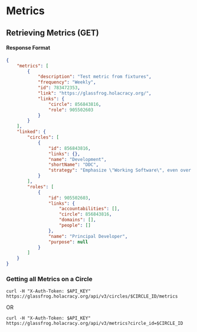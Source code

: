 Metrics
==========

Retrieving Metrics (GET)
--------------------------

#### Response Format

```json
{
    "metrics": [
        {
            "description": "Test metric from fixtures",
            "frequency": "Weekly",
            "id": 783472353,
            "link": "https://glassfrog.holacracy.org/",
            "links": {
                "circle": 856843816,
                "role": 905502603
            }
        }
    ],
    "linked": {
        "circles": [
            {
                "id": 856843816,
                "links": {},
                "name": "Development",
                "shortName": "DDC",
                "strategy": "Emphasize \"Working Software\", even over \"Comprehensive Documentation\""
            }
        ],
        "roles": [
            {
                "id": 905502603,
                "links": {
                    "accountabilities": [],
                    "circle": 856843816,
                    "domains": [],
                    "people": []
                },
                "name": "Principal Developer",
                "purpose": null
            }
        ]
    }
}
```

### Getting all Metrics on a Circle

`curl -H "X-Auth-Token: $API_KEY" https://glassfrog.holacracy.org/api/v3/circles/$CIRCLE_ID/metrics`

OR

`curl -H "X-Auth-Token: $API_KEY" https://glassfrog.holacracy.org/api/v3/metrics?circle_id=$CIRCLE_ID`







